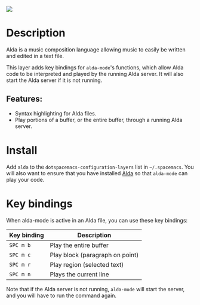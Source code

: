 ![](img/alda.png)

# Description

Alda is a music composition language allowing music to easily be written
and edited in a text file.

This layer adds key bindings for `alda-mode`'s functions, which allow
Alda code to be interpreted and played by the running Alda server. It
will also start the Alda server if it is not running.

## Features:

-   Syntax highlighting for Alda files.
-   Play portions of a buffer, or the entire buffer, through a running
    Alda server.

# Install

Add `alda` to the `dotspacemacs-configuration-layers` list in
`~/.spacemacs`. You will also want to ensure that you have installed
[Alda](https://github.com/alda-lang/alda/releases) so that `alda-mode`
can play your code.

# Key bindings

When alda-mode is active in an Alda file, you can use these key
bindings:

| Key binding | Description                     |
|-------------|---------------------------------|
| `SPC m b`   | Play the entire buffer          |
| `SPC m c`   | Play block (paragraph on point) |
| `SPC m r`   | Play region (selected text)     |
| `SPC m n`   | Plays the current line          |

Note that if the Alda server is not running, `alda-mode` will start the
server, and you will have to run the command again.
